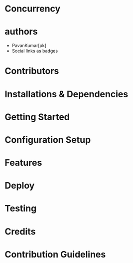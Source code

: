 # Concurrency

# authors
* PavanKumar[pk]
* Social links as badges 

# Contributors

# Installations & Dependencies
# Getting Started
# Configuration Setup
# Features
# Deploy
# Testing
# Credits
# Contribution Guidelines
